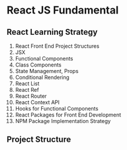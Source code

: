 # React JS Fundamental
## React Learning Strategy
1. React Front End Project Structures
2. JSX
3. Functional Components
4. Class Components
5. State Management, Props
6. Conditional Rendering
7. React List
8. React Ref
9. React Router
10. React Context API
11. Hooks for Functional Components
12. React Packages for Front End Development
13. NPM Package Implementation Strategy


## Project Structure

